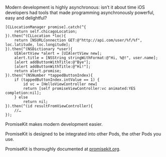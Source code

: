 Modern development is highly asynchronous: isn’t it about time iOS developers had tools that made programming asynchronously powerful, easy and delightful?

```objc
[CLLocationManager promise].catch(^{
    return self.chicagoLocation;
}).then(^(CLLocation *loc){
    return [NSURLConnection GET:@"http://api.com/user/%f/%f", loc.latitude, loc.longitude];
}).then(^(NSDictionary *user){
    UIAlertView *alert = [UIAlertView new];
    alert.title = [NSString stringWithFormat:@"Hi, %@!", user.name];
    [alert addButtonWithTitle:@"Bye"];
    [alert addButtonWithTitle:@"Hi!"];
    return alert.promise;
}).then(^(NSNumber *tappedButtonIndex){
    if (tappedButtonIndex.intValue == 1) {
        id vc = [HelloViewController new]
        return [self promiseViewController:vc animated:YES completion:nil];
    } else
        return nil;
}).then(^(id resultFromViewController){
    //…
});
```

PromiseKit makes modern development easier.

PromiseKit is designed to be integrated into other Pods, the other Pods you use.

PromiseKit is thoroughly documented at [promisekit.org](http://promisekit.org).

